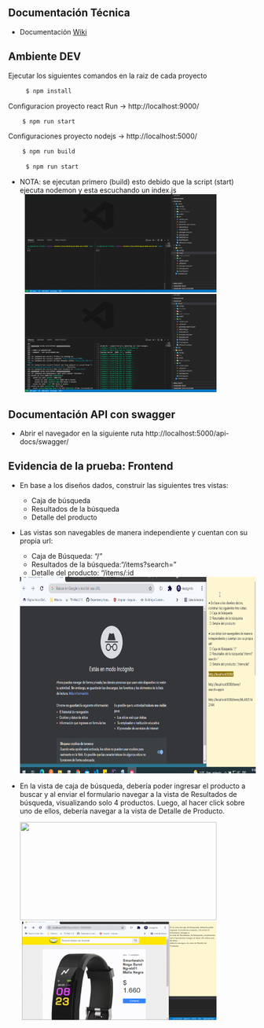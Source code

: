   ## Documentación Técnica 
  - Documentación [Wiki](https://github.com/alexismr/ML/wiki)

  ## Ambiente DEV  

   Ejecutar los siguientes comandos en la raiz de cada proyecto 
  
  ```sh
       $ npm install 
   ```

   Configuracion proyecto  react
    Run  -> http://localhost:9000/
   ```sh
       $ npm run start 
   ```


   Configuraciones proyecto  nodejs -> http://localhost:5000/
     
   ```sh
       $ npm run build 
   ```
  ```sh
       $ npm run start 
   ```
 * NOTA: se ejecutan primero (build) esto debido que la script (start) ejecuta nodemon y esta 
          escuchando un index.js
   <img src="https://github.com/alexismr/ML/blob/main/doc/img/build1.gif" width="400" height="200" />
   <img src="https://github.com/alexismr/ML/blob/main/doc/img/build2.gif" width="400" height="200" />
   
  ## Documentación API con  swagger
  - Abrir el navegador en la siguiente ruta  http://localhost:5000/api-docs/swagger/
 
  
  ## Evidencia de la prueba: Frontend
  
  * En base a los diseños dados, construir las siguientes tres vistas:
      * Caja de búsqueda
      * Resultados de la búsqueda
      * Detalle del producto
          
  * Las vistas son navegables de manera independiente y cuentan con su propia url:
      * Caja de Búsqueda: “/”
      * Resultados de la búsqueda:“/items?search=”
      * Detalle del producto: “/items/:id
     <img src="https://github.com/alexismr/ML/blob/main/doc/img/rutas.gif" width="900" height="400" />

 * En la vista de caja de búsqueda, debería poder ingresar el producto a buscar y al enviar el
    formulario navegar a la vista de Resultados de búsqueda, visualizando solo 4 productos. Luego,
    al hacer click sobre uno de ellos, debería navegar a la vista de Detalle de Producto.
    
   <img src="https://github.com/alexismr/ML/blob/main/doc/img/evidence1.gif" width="400" height="200" /> 
   <img src="https://github.com/alexismr/ML/blob/main/doc/img/evidence2.gif" width="400" height="200" />
